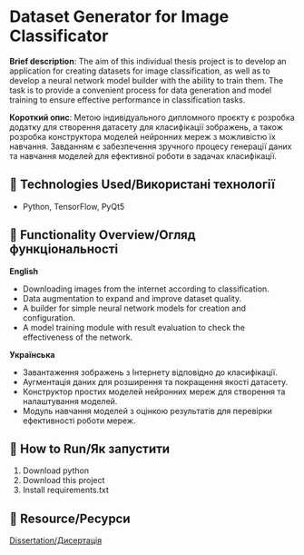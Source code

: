 # Dataset Generator for Image Classificator
**Brief description**: The aim of this individual thesis project is to develop an application for creating datasets for image classification, as well as to develop a neural network model builder with the ability to train them. The task is to provide a convenient process for data generation and model training to ensure effective performance in classification tasks.


**Короткий опис**: Метою індивідуального дипломного проєкту є розробка додатку для створення датасету для класифікації зображень, а також розробка конструктора моделей нейронних мереж з можливістю їх навчання. 
Завданням є забезпечення зручного процесу генерації даних та навчання моделей для ефективної роботи в задачах класифікації.

## 🔧 Technologies Used/Використані технології
- Python, TensorFlow, PyQt5

## 📖 Functionality Overview/Огляд функціональності  
**English**
- Downloading images from the internet according to classification.  
- Data augmentation to expand and improve dataset quality.  
- A builder for simple neural network models for creation and configuration.  
- A model training module with result evaluation to check the effectiveness of the network.


**Українська**
- Завантаження зображень з Інтернету відповідно до класифікації.  
- Аугментація даних для розширення та покращення якості датасету.  
- Конструктор простих моделей нейронних мереж для створення та налаштування моделей.  
- Модуль навчання моделей з оцінкою результатів для перевірки ефективності роботи мереж.

## 🚀 How to Run/Як запустити
1. Download python
2. Download this project
3. Install requirements.txt

## 🔗 Resource/Ресурси
[Dissertation/Дисертація](https://ela.kpi.ua/items/6f05e676-395e-4180-8b0e-5dd71fa9e439)
